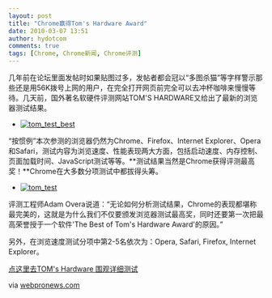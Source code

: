 ```yaml
---
layout: post
title: "Chrome赢得Tom's Hardware Award"
date: 2010-03-07 13:51
author: hydotcom
comments: true
tags: [Chrome, Chrome新闻, Chrome评测]
---
```

几年前在论坛里面发帖时如果贴图过多，发帖者都会冠以“多图杀猫”等字样警示那些还是用56K拨号上网的用户，在完全打开网页前完全可以去冲杯咖啡来慢慢等待。几天前，国外著名软硬件评测网站TOM'S HARDWARE又给出了最新的浏览器测试结果。


*   <a href="http://img.chromi.org/2010/03/tom_test_best.png">![](http://img.chromi.org/2010/03/tom_test_best.png "tom_test_best")</a>

“按惯例”本次参测的浏览器仍然为Chrome、Firefox、Internet Explorer、Opera和Safari，测试内容为浏览速度、性能表现两大方面，包括启动速度、内存控制、页面加载时间、JavaScript测试等等。**测试结果当然是Chrome获得评测最高奖！**Chrome在大多数分项测试中都拔得头筹。


*   <a href="http://img.chromi.org/2010/03/tom_test.png">![](http://img.chromi.org/2010/03/tom_test.png "tom_test")</a>

评测工程师Adam Overa说道：“无论如何分析测试结果，Chrome的表现都堪称最完美的，这就是为什么我们不仅要颁发浏览器测试最高奖，同时还要第一次把最高荣誉授于一个软件'The Best of Tom's Hardware Award'的原因。”

另外，在浏览速度测试分项中第2-5名依次为：Opera, Safari, Firefox, Internet Explorer。

[点这里去TOM's Hardware 围观详细测试](http://www.tomshardware.com/reviews/firefox-chrome-opera,2558.html)

via [webpronews.com](http://www.webpronews.com/topnews/2010/03/06/chrome-wins-toms-hardware-browser-test)

